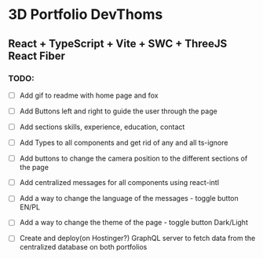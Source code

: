 # 3D Portfolio DevThoms 

## React + TypeScript + Vite + SWC + ThreeJS React Fiber 

### TODO: 
- [ ] Add gif to readme with home page and fox
- [ ] Add Buttons left and right to guide the user through the page
- [ ] Add sections skills, experience, education, contact
- [ ] Add Types to all components and get rid of any and all ts-ignore
- [ ] Add buttons to change the camera position to the different sections of the page
- [ ] Add centralized messages for all components using react-intl
- [ ] Add a way to change the language of the messages - toggle button EN/PL
- [ ] Add a way to change the theme of the page - toggle button Dark/Light
- [ ] Create and deploy(on Hostinger?) GraphQL server to fetch data from the centralized database on both portfolios


